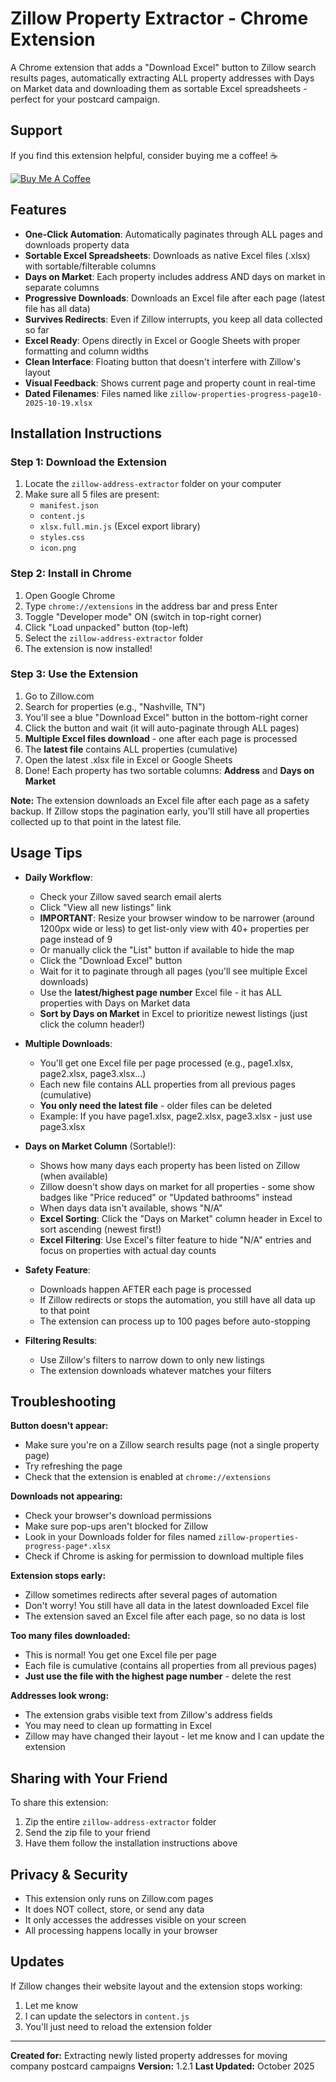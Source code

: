 # Zillow Property Extractor - Chrome Extension

A Chrome extension that adds a "Download Excel" button to Zillow search results pages, automatically extracting ALL property addresses with Days on Market data and downloading them as sortable Excel spreadsheets - perfect for your postcard campaign.

## Support

If you find this extension helpful, consider buying me a coffee! ☕

[![Buy Me A Coffee](https://img.shields.io/badge/Buy%20Me%20A%20Coffee-support-yellow.svg?style=for-the-badge&logo=buy-me-a-coffee)](https://buymeacoffee.com/madswitchman)

## Features

- **One-Click Automation**: Automatically paginates through ALL pages and downloads property data
- **Sortable Excel Spreadsheets**: Downloads as native Excel files (.xlsx) with sortable/filterable columns
- **Days on Market**: Each property includes address AND days on market in separate columns
- **Progressive Downloads**: Downloads an Excel file after each page (latest file has all data)
- **Survives Redirects**: Even if Zillow interrupts, you keep all data collected so far
- **Excel Ready**: Opens directly in Excel or Google Sheets with proper formatting and column widths
- **Clean Interface**: Floating button that doesn't interfere with Zillow's layout
- **Visual Feedback**: Shows current page and property count in real-time
- **Dated Filenames**: Files named like `zillow-properties-progress-page10-2025-10-19.xlsx`

## Installation Instructions

### Step 1: Download the Extension
1. Locate the `zillow-address-extractor` folder on your computer
2. Make sure all 5 files are present:
   - `manifest.json`
   - `content.js`
   - `xlsx.full.min.js` (Excel export library)
   - `styles.css`
   - `icon.png`

### Step 2: Install in Chrome
1. Open Google Chrome
2. Type `chrome://extensions` in the address bar and press Enter
3. Toggle "Developer mode" ON (switch in top-right corner)
4. Click "Load unpacked" button (top-left)
5. Select the `zillow-address-extractor` folder
6. The extension is now installed!

### Step 3: Use the Extension
1. Go to Zillow.com
2. Search for properties (e.g., "Nashville, TN")
3. You'll see a blue "Download Excel" button in the bottom-right corner
4. Click the button and wait (it will auto-paginate through ALL pages)
5. **Multiple Excel files download** - one after each page is processed
6. The **latest file** contains ALL properties (cumulative)
7. Open the latest .xlsx file in Excel or Google Sheets
8. Done! Each property has two sortable columns: **Address** and **Days on Market**

**Note:** The extension downloads an Excel file after each page as a safety backup. If Zillow stops the pagination early, you'll still have all properties collected up to that point in the latest file.

## Usage Tips

- **Daily Workflow**:
  - Check your Zillow saved search email alerts
  - Click "View all new listings" link
  - **IMPORTANT**: Resize your browser window to be narrower (around 1200px wide or less) to get list-only view with 40+ properties per page instead of 9
  - Or manually click the "List" button if available to hide the map
  - Click the "Download Excel" button
  - Wait for it to paginate through all pages (you'll see multiple Excel downloads)
  - Use the **latest/highest page number** Excel file - it has ALL properties with Days on Market data
  - **Sort by Days on Market** in Excel to prioritize newest listings (just click the column header!)

- **Multiple Downloads**:
  - You'll get one Excel file per page processed (e.g., page1.xlsx, page2.xlsx, page3.xlsx...)
  - Each new file contains ALL properties from all previous pages (cumulative)
  - **You only need the latest file** - older files can be deleted
  - Example: If you have page1.xlsx, page2.xlsx, page3.xlsx - just use page3.xlsx

- **Days on Market Column** (Sortable!):
  - Shows how many days each property has been listed on Zillow (when available)
  - Zillow doesn't show days on market for all properties - some show badges like "Price reduced" or "Updated bathrooms" instead
  - When days data isn't available, shows "N/A"
  - **Excel Sorting**: Click the "Days on Market" column header in Excel to sort ascending (newest first!)
  - **Excel Filtering**: Use Excel's filter feature to hide "N/A" entries and focus on properties with actual day counts

- **Safety Feature**:
  - Downloads happen AFTER each page is processed
  - If Zillow redirects or stops the automation, you still have all data up to that point
  - The extension can process up to 100 pages before auto-stopping

- **Filtering Results**:
  - Use Zillow's filters to narrow down to only new listings
  - The extension downloads whatever matches your filters

## Troubleshooting

**Button doesn't appear:**
- Make sure you're on a Zillow search results page (not a single property page)
- Try refreshing the page
- Check that the extension is enabled at `chrome://extensions`

**Downloads not appearing:**
- Check your browser's download permissions
- Make sure pop-ups aren't blocked for Zillow
- Look in your Downloads folder for files named `zillow-properties-progress-page*.xlsx`
- Check if Chrome is asking for permission to download multiple files

**Extension stops early:**
- Zillow sometimes redirects after several pages of automation
- Don't worry! You still have all data in the latest downloaded Excel file
- The extension saved an Excel file after each page, so no data is lost

**Too many files downloaded:**
- This is normal! You get one Excel file per page
- Each file is cumulative (contains all properties from all previous pages)
- **Just use the file with the highest page number** - delete the rest

**Addresses look wrong:**
- The extension grabs visible text from Zillow's address fields
- You may need to clean up formatting in Excel
- Zillow may have changed their layout - let me know and I can update the extension

## Sharing with Your Friend

To share this extension:
1. Zip the entire `zillow-address-extractor` folder
2. Send the zip file to your friend
3. Have them follow the installation instructions above

## Privacy & Security

- This extension only runs on Zillow.com pages
- It does NOT collect, store, or send any data
- It only accesses the addresses visible on your screen
- All processing happens locally in your browser

## Updates

If Zillow changes their website layout and the extension stops working:
1. Let me know
2. I can update the selectors in `content.js`
3. You'll just need to reload the extension folder

---

**Created for:** Extracting newly listed property addresses for moving company postcard campaigns
**Version:** 1.2.1
**Last Updated:** October 2025
